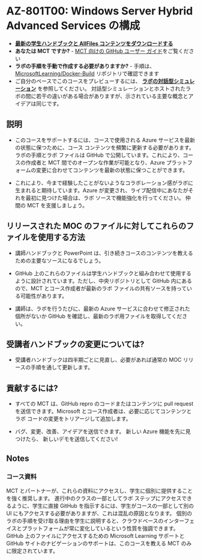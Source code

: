 # <a name="az-801t00-configuring-windows-server-hybrid-advanced-services"></a>AZ-801T00: Windows Server Hybrid Advanced Services の構成

- **[最新の学生ハンドブックと AllFiles コンテンツをダウンロードする](../../releases/latest)**
- **あなたは MCT ですか?** - [MCT 向けの GitHub ユーザー ガイド](https://microsoftlearning.github.io/MCT-User-Guide/)をご覧ください
- **ラボの手順を手動で作成する必要がありますか?** - 手順は、[MicrosoftLearning/Docker-Build](https://github.com/MicrosoftLearning/Docker-Build) リポジトリで確認できます
- ご自分のペースでこのコースをプレビューするには、 **[ラボの対話型シミュレーション](https://mslabs.cloudguides.com/guides/AZ-801%20Lab%20Simulations%20-%20Configuring%20Windows%20Server%20Hybrid%20Advanced%20Services)** を参照してください。 対話型シミュレーションとホストされたラボの間に若干の違いがある場合がありますが、示されている主要な概念とアイデアは同じです。

## <a name="what-are-we-doing"></a>説明

- このコースをサポートするには、コースで使用される Azure サービスを最新の状態に保つために、コース コンテンツを頻繁に更新する必要があります。  ラボの手順とラボ ファイルは GitHub で公開しています。これにより、コースの作成者と MCT 間でのオープンな作業が可能となり、Azure プラットフォームの変更に合わせてコンテンツを最新の状態に保つことができます。

- これにより、今まで経験したことがないようなコラボレーション感がラボに生まれると期待しています。Azure が変更され、ライブ配信中にあなたがそれを最初に見つけた場合は、ラボ ソースで機能強化を行ってください。  仲間の MCT を支援しましょう。

## <a name="how-should-i-use-these-files-relative-to-the-released-moc-files"></a>リリースされた MOC のファイルに対してこれらのファイルを使用する方法

- 講師ハンドブックと PowerPoint は、引き続きコースのコンテンツを教えるための主要なソースになるでしょう。

- GitHub 上のこれらのファイルは学生ハンドブックと組み合わせて使用するように設計されています。ただし、中央リポジトリとして GitHub 内にあるので、MCT とコース作成者が最新のラボ ファイルの共有ソースを持っている可能性があります。

- 講師は、ラボを行うたびに、最新の Azure サービスに合わせて修正された個所がないか GitHub を確認し、最新のラボ用ファイルを取得してください。

## <a name="what-about-changes-to-the-student-handbook"></a>受講者ハンドブックの変更については?

- 受講者ハンドブックは四半期ごとに見直し、必要があれば通常の MOC リリースの手順を通して更新します。

## <a name="how-do-i-contribute"></a>貢献するには?

- すべての MCT は、GitHub repro のコードまたはコンテンツに pull request を送信できます。Microsoft とコース作成者は、必要に応じてコンテンツとラボ コードの変更をトリアージして追加します。

- バグ、変更、改善、アイデアを送信できます。  新しい Azure 機能を先に見つけたら、  新しいデモを送信してください!

## <a name="notes"></a>Notes

### <a name="classroom-materials"></a>コース資料

MCT とパートナーが、これらの資料にアクセスし、学生に個別に提供することを強く推奨します。  進行中のクラスの一部としてラボ ステップにアクセスできるように、学生に直接 GitHub を指示するには、学生がコースの一部として別の UI にもアクセスする必要がありますが、これは混乱の原因となります。 個別のラボの手順を受け取る理由を学生に説明すると、クラウドベースのインターフェイスとプラットフォームが常に変化しているという性質を強調できます。 GitHub 上のファイルにアクセスするための Microsoft Learning サポートと GitHub サイトのナビゲーションのサポートは、このコースを教える MCT のみに限定されています。

